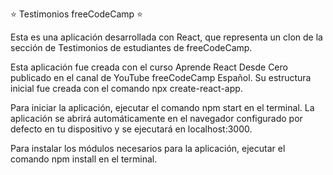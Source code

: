 ⭐ Testimonios freeCodeCamp ⭐

Esta es una aplicación desarrollada con React, que representa un clon de la sección de Testimonios de estudiantes de freeCodeCamp.

Esta aplicación fue creada con el curso Aprende React Desde Cero publicado en el canal de YouTube freeCodeCamp Español. Su estructura inicial fue creada con el comando npx create-react-app.

Para iniciar la aplicación, ejecutar el comando npm start en el terminal. La aplicación se abrirá automáticamente en el navegador configurado por defecto en tu dispositivo y se ejecutará en localhost:3000.

Para instalar los módulos necesarios para la aplicación, ejecutar el comando npm install en el terminal.
